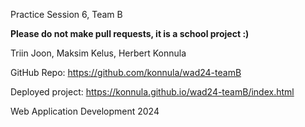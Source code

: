 Practice Session 6, Team B

**Please do not make pull requests, it is a school project :)**

Triin Joon, Maksim Kelus, Herbert Konnula

GitHub Repo: https://github.com/konnula/wad24-teamB

Deployed project: https://konnula.github.io/wad24-teamB/index.html

Web Application Development 2024